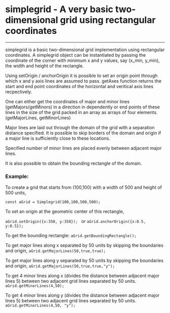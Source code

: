 # simplegrid - A very basic two-dimensional grid using rectangular coordinates
---
simplegrid is a basic two-dimensional grid implementation using rectangular coordinates. A simplegrid object can be instantiated by passing the coordinate of the corner with minimum x and y values, say (x_min, y_min), the width and height of the rectangle. 

Using setOrigin / anchorOrigin it is possible to set an origin point through which x and y axis lines are assumed to pass. getAxes function returns the start and end point coordinates of the horizontal and veritical axis lines recpectively.

One can either get the coordinates of major and minor lines (getMajors/getMinors) in a direction in dependently or end points of these lines in the size of the grid packed in an array as arrays of four elements. (getMajorLines, getMinorLines)

Major lines are laid out through the domain of the grid with a separation distance specified. It is possible to skip borders of the domain and origin if a major line is sufficiently close to these locations. 

Specified number of minor lines are placed evenly between adjacent major lines.

It is also possible to obtain the bounding rectangle of the domain.

### Example: 

To create a grid that starts from (100,100) with a width of 500 and height of 500 units, 

```const aGrid = Simplegrid(100,100,500,500);```

To set an origin at the geometric center of this rectangle, 

```aGrid.setOrigin({x:350, y:350}); ```
or
```aGrid.anchorOrigin({x:0.5, y:0.5});```

To get the bounding rectangle: 
```aGrid.getBoundingRectangle();```

To get major lines along x separated by 50 units by skipping the boundaries and origin,
```aGrid.getMajorLines(50,true,true);```

To get major lines along y separated by 50 units by skipping the boundaries and origin,
```aGrid.getMajorLines(50,true,true,"y");```

To get 4 minor lines along x (divides the distance between adjacent major lines 5) between two adjacent grid lines separated by 50 units. 
```aGrid.getMinorLines(4,50);```

To get 4 minor lines along y (divides the distance between adjacent major lines 5) between two adjacent grid lines separated by 50 units. 
```aGrid.getMinorLines(4,50, "y");```